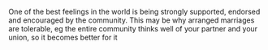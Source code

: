 One of the best feelings in the world is being strongly supported, endorsed and encouraged by the community. This may be why arranged marriages are tolerable, eg the entire community thinks well of your partner and your union, so it becomes better for it